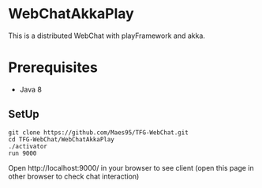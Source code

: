 # WebChatAkkaPlay

This is a distributed WebChat with playFramework and akka.

# Prerequisites

* Java 8

## SetUp

```
git clone https://github.com/Maes95/TFG-WebChat.git
cd TFG-WebChat/WebChatAkkaPlay
./activator
run 9000
```

Open http://localhost:9000/ in your browser to see client (open this page in other browser to check chat interaction)
